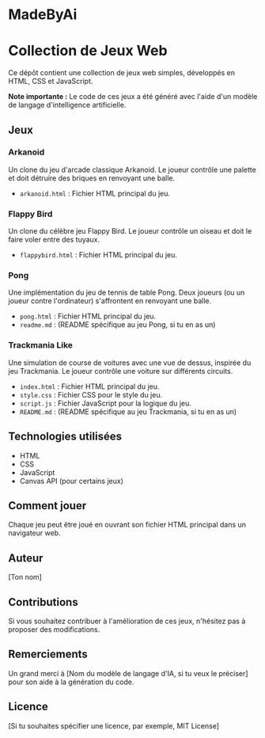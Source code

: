 # MadeByAi

# Collection de Jeux Web

Ce dépôt contient une collection de jeux web simples, développés en HTML, CSS et JavaScript.

**Note importante :** Le code de ces jeux a été généré avec l'aide d'un modèle de langage d'intelligence artificielle.

## Jeux

### Arkanoid

Un clone du jeu d'arcade classique Arkanoid. Le joueur contrôle une palette et doit détruire des briques en renvoyant une balle.

* `arkanoid.html` : Fichier HTML principal du jeu.

### Flappy Bird

Un clone du célèbre jeu Flappy Bird. Le joueur contrôle un oiseau et doit le faire voler entre des tuyaux.

* `flappybird.html` : Fichier HTML principal du jeu.

### Pong

Une implémentation du jeu de tennis de table Pong. Deux joueurs (ou un joueur contre l'ordinateur) s'affrontent en renvoyant une balle.

* `pong.html` : Fichier HTML principal du jeu.
* `readme.md` : (README spécifique au jeu Pong, si tu en as un)

### Trackmania Like

Une simulation de course de voitures avec une vue de dessus, inspirée du jeu Trackmania. Le joueur contrôle une voiture sur différents circuits.

* `index.html` : Fichier HTML principal du jeu.
* `style.css` : Fichier CSS pour le style du jeu.
* `script.js` : Fichier JavaScript pour la logique du jeu.
* `README.md` : (README spécifique au jeu Trackmania, si tu en as un)

## Technologies utilisées

* HTML
* CSS
* JavaScript
* Canvas API (pour certains jeux)

## Comment jouer

Chaque jeu peut être joué en ouvrant son fichier HTML principal dans un navigateur web.

## Auteur

\[Ton nom]

## Contributions

Si vous souhaitez contribuer à l'amélioration de ces jeux, n'hésitez pas à proposer des modifications.

## Remerciements

Un grand merci à \[Nom du modèle de langage d'IA, si tu veux le préciser] pour son aide à la génération du code.

## Licence

\[Si tu souhaites spécifier une licence, par exemple, MIT License]